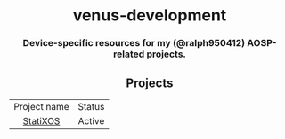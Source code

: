 <h1 align=center>venus-development</h1>
<h3 align=center>Device-specific resources for my (@ralph950412) AOSP-related projects.</h3>
<h2 align=center>Projects</h2>

<div align=center>
<table>
  <tr align=center>
    <td>Project name</td>
    <td>Status</td>
  </tr>
  <tr align=center>
    <td><a href="https://github.com/AOSP-for-venus/platform_device_xiaomi_venus">StatiXOS</a></td>
    <td>Active</td>
  </tr>
</table>
</div>
